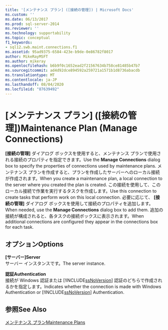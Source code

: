 ```yaml
---
title: '[メンテナンス プラン] ([接続の管理]) | Microsoft Docs'
ms.custom: ''
ms.date: 06/13/2017
ms.prod: sql-server-2014
ms.reviewer: ''
ms.technology: supportability
ms.topic: conceptual
f1_keywords:
- sql12.swb.maint.connections.f1
ms.assetid: 95ad9375-6584-423e-b9de-0e86782f8017
author: MikeRayMSFT
ms.author: mikeray
ms.openlocfilehash: b6b9f0c1652ead2f21567634b758ce81485b47b7
ms.sourcegitcommit: ad4d92dce894592a259721a1571b1d8736abacdb
ms.translationtype: MT
ms.contentlocale: ja-JP
ms.lasthandoff: 08/04/2020
ms.locfileid: "87639492"
---
```

# <a name="maintenance-plan-manage-connections"></a><span data-ttu-id="5bc88-102">[メンテナンス プラン] ([接続の管理])</span><span class="sxs-lookup"><span data-stu-id="5bc88-102">Maintenance Plan (Manage Connections)</span></span>
  <span data-ttu-id="5bc88-103">**[接続の管理]** ダイアログ ボックスを使用すると、メンテナンス プランで使用される接続のプロパティを指定できます。</span><span class="sxs-lookup"><span data-stu-id="5bc88-103">Use the **Manage Connections** dialog box to specify the properties of connections used by maintenance plans.</span></span> <span data-ttu-id="5bc88-104">メンテナンス プランを作成すると、プランを作成したサーバーへのローカル接続が作成されます。</span><span class="sxs-lookup"><span data-stu-id="5bc88-104">When you create a maintenance plan, a local connection to the server where you created the plan is created.</span></span> <span data-ttu-id="5bc88-105">この接続を使用して、このローカル接続で作業を実行するタスクを作成します。</span><span class="sxs-lookup"><span data-stu-id="5bc88-105">Use this connection to create tasks that perform work on this local connection.</span></span> <span data-ttu-id="5bc88-106">必要に応じて、 **[接続の管理]** ダイアログ ボックスを使用して接続のプロパティを追加します。</span><span class="sxs-lookup"><span data-stu-id="5bc88-106">When needed, use the **Manage Connections** dialog box to add them.</span></span> <span data-ttu-id="5bc88-107">追加の接続が構成されると、各タスクの接続ボックスに表示されます。</span><span class="sxs-lookup"><span data-stu-id="5bc88-107">When additional connections are configured they appear in the connections box for each task.</span></span>  
  
## <a name="options"></a><span data-ttu-id="5bc88-108">オプション</span><span class="sxs-lookup"><span data-stu-id="5bc88-108">Options</span></span>  
 <span data-ttu-id="5bc88-109">**[サーバー]**</span><span class="sxs-lookup"><span data-stu-id="5bc88-109">**Server**</span></span>  
 <span data-ttu-id="5bc88-110">サーバー インスタンスです。</span><span class="sxs-lookup"><span data-stu-id="5bc88-110">The server instance.</span></span>  
  
 <span data-ttu-id="5bc88-111">**認証**</span><span class="sxs-lookup"><span data-stu-id="5bc88-111">**Authentication**</span></span>  
 <span data-ttu-id="5bc88-112">接続が Windows 認証または [!INCLUDE[ssNoVersion](../../includes/ssnoversion-md.md)] 認証のどちらで作成されるかを指定します。</span><span class="sxs-lookup"><span data-stu-id="5bc88-112">Indicates whether the connection is made with Windows Authentication or [!INCLUDE[ssNoVersion](../../includes/ssnoversion-md.md)] Authentication.</span></span>  
  
## <a name="see-also"></a><span data-ttu-id="5bc88-113">参照</span><span class="sxs-lookup"><span data-stu-id="5bc88-113">See Also</span></span>  
 [<span data-ttu-id="5bc88-114">メンテナンス プラン</span><span class="sxs-lookup"><span data-stu-id="5bc88-114">Maintenance Plans</span></span>](maintenance-plans.md)  
  
  
